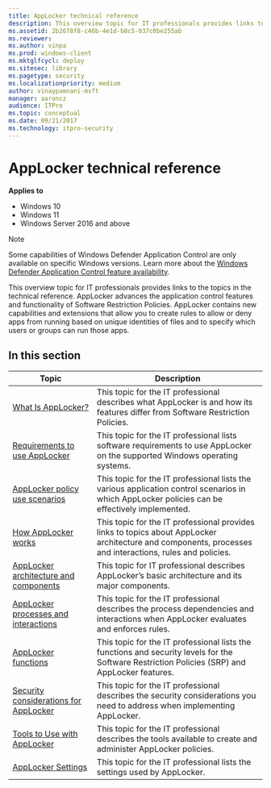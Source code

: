 ```yaml
---
title: AppLocker technical reference 
description: This overview topic for IT professionals provides links to the topics in the technical reference.
ms.assetid: 2b2678f8-c46b-4e1d-b8c5-037c0be255ab
ms.reviewer: 
ms.author: vinpa
ms.prod: windows-client
ms.mktglfcycl: deploy
ms.sitesec: library
ms.pagetype: security
ms.localizationpriority: medium
author: vinaypamnani-msft
manager: aaroncz
audience: ITPro
ms.topic: conceptual
ms.date: 09/21/2017
ms.technology: itpro-security
---
```


# AppLocker technical reference

**Applies to**

- Windows 10
- Windows 11
- Windows Server 2016 and above

>[!NOTE]
>Some capabilities of Windows Defender Application Control are only available on specific Windows versions. Learn more about the [Windows Defender Application Control feature availability](/windows/security/threat-protection/windows-defender-application-control/feature-availability).

This overview topic for IT professionals provides links to the topics in the technical reference.
AppLocker advances the application control features and functionality of Software Restriction Policies. AppLocker contains new capabilities and extensions that allow you to create rules to allow or deny apps from running based on unique identities of files and to specify which users or groups can run those apps.

## In this section

| Topic | Description |
| - | - |
| [What Is AppLocker?](what-is-applocker.md) | This topic for the IT professional describes what AppLocker is and how its features differ from Software Restriction Policies. |
| [Requirements to use AppLocker](requirements-to-use-applocker.md) | This topic for the IT professional lists software requirements to use AppLocker on the supported Windows operating systems. |
| [AppLocker policy use scenarios](applocker-policy-use-scenarios.md) | This topic for the IT professional lists the various application control scenarios in which AppLocker policies can be effectively implemented. |
| [How AppLocker works](how-applocker-works-techref.md) | This topic for the IT professional provides links to topics about AppLocker architecture and components, processes and interactions, rules and policies. |
| [AppLocker architecture and components](applocker-architecture-and-components.md) | This topic for IT professional describes AppLocker’s basic architecture and its major components. | 
| [AppLocker processes and interactions](applocker-processes-and-interactions.md) | This topic for the IT professional describes the process dependencies and interactions when AppLocker evaluates and enforces rules. | 
| [AppLocker functions](applocker-functions.md) | This topic for the IT professional lists the functions and security levels for the Software Restriction Policies (SRP) and AppLocker features. | 
| [Security considerations for AppLocker](security-considerations-for-applocker.md) | This topic for the IT professional describes the security considerations you need to address when implementing AppLocker. | 
| [Tools to Use with AppLocker](tools-to-use-with-applocker.md) | This topic for the IT professional describes the tools available to create and administer AppLocker policies. | 
| [AppLocker Settings](applocker-settings.md) | This topic for the IT professional lists the settings used by AppLocker. | 
